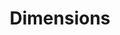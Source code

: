 ---
layout: default
bigquery: https://console.cloud.google.com/bigquery?p=covid-19-dimensions-ai&page=table&d=data&t=publications
contributors: Digital Science, https://www.digital-science.com/
cost: Free for personal, non-commercial use.
description: Dimensions contains more than 100 million publications, ranging from
  articles published in scholarly journals, books and book chapters, to preprints
  and conference proceedings. All publications are contextualized with linked data
  sets, funding, publications, patents, clinical trials, and policy documents. You
  can also view associated categories, funders, institutions, and researcher profiles.
documentation: https://docs.dimensions.ai/bigquery/index.html
last_edit: Mon, 04 Apr 2022 19:04:00 GMT
location: https://www.dimensions.ai/products/free/
maintained_by: Digital Science, https://www.digital-science.com/
schema_fields: '[''open_access_categories'', ''filing_date'', ''organisation_details'',
  ''date_print'', ''created_date'', ''year'', ''mesh_headings'', ''repository_name'',
  ''research_org_city_names'', ''associated_publication_id'', ''supporting_grant_ids'',
  ''funding_currency'', ''filing_status'', ''funding_gbp'', ''original_assignee_countries'',
  ''reference_ids'', ''citations_count'', ''current_assignee_countries'', ''granted_year'',
  ''date_inserted'', ''start_date'', ''date'', ''funding_details'', ''pmid'', ''proceedings_title'',
  ''title'', ''research_org_countries'', ''funding_chf'', ''clinical_trial_ids'',
  ''research_org_country_names'', ''research_org_state_names'', ''family_count'',
  ''categories'', ''funder_org_acronyms'', ''repository_url'', ''metrics'', ''status'',
  ''category_rcdc'', ''altmetrics'', ''language'', ''category_icrp_cso'', ''funding_amount'',
  ''original_title'', ''links'', ''current_assignee'', ''resulting_publication_ids'',
  ''book_title'', ''conditions'', ''legal_status'', ''embargo_date'', ''jurisdiction'',
  ''linkout'', ''start_year'', ''funding_eur'', ''ipcr'', ''funder_orgs'', ''end_date'',
  ''date_online'', ''wikipedia_url'', ''eisbn'', ''cpc'', ''acronyms'', ''concepts'',
  ''date_modified'', ''associated_grant_ids'', ''funding_jpy'', ''parent_id'', ''citations'',
  ''conference'', ''registry'', ''email_address'', ''pages'', ''resulting_publication_doi'',
  ''funding_cny'', ''associated_publication_doi'', ''established'', ''subtitles'',
  ''funder_countries'', ''patent_ids'', ''external_ids'', ''kind'', ''funding_usd'',
  ''category_uoa'', ''publisher'', ''family_members_ids'', ''address'', ''aliases'',
  ''funder_org_cities'', ''category_hrcs_hc'', ''category_sdg'', ''researcher_ids'',
  ''funding_aud'', ''category_hra'', ''repository_id'', ''citation_string'', ''book_series_title'',
  ''expiration_year'', ''assignee_orgs'', ''priority_year'', ''inventor_names'', ''isbn'',
  ''date_imported_gbq'', ''abstract'', ''foa_number'', ''current_assignee_orgs'',
  ''expiration_date'', ''legal_events'', ''research_org_cities'', ''publication_date'',
  ''acronym'', ''investigators'', ''authors'', ''assignee_countries'', ''id'', ''gender'',
  ''types'', ''interventions'', ''funding_cad'', ''labels'', ''cited_by_ids'', ''journal_lists'',
  ''mesh_terms'', ''family_id'', ''category_hrcs_rac'', ''journal'', ''original_assignee'',
  ''issue'', ''funding_nzd'', ''funder_org_state_codes'', ''source_id'', ''arxiv_id'',
  ''grant_number'', ''category_icrp_ct'', ''brief_title'', ''pmcid'', ''research_orgs'',
  ''original_abstract'', ''acknowledgements'', ''original_assignee_orgs'', ''relationships'',
  ''type'', ''name'', ''application_number'', ''priority_date'', ''filing_year'',
  ''open_access_categories_v2'', ''date_normal'', ''phase'', ''associated_publication_arxiv_id'',
  ''volume'', ''end_year'', ''funder_org'', ''editors'', ''publication_year'', ''research_org_state_codes'',
  ''category_for'', ''granted_date'', ''publication_ids'', ''active_years'', ''category_bra'',
  ''license'', ''funder_org_countries'', ''description'', ''doi'', ''associated_publication_pmid'']'
shortname: dimensions
tags:
- scholarly literature
- patents
- funding
- clinical trials
- academic profiles
terms_of_use: 'Use of both the Dimensions COVID-19 dataset and full Dimensions dataset
  are subject to the Dimensions Terms of use: https://www.dimensions.ai/policies-terms-legal '
title: Dimensions
uuid: dcff88bd-fe6b-4fdb-8159-809bf9d7bc1c
---